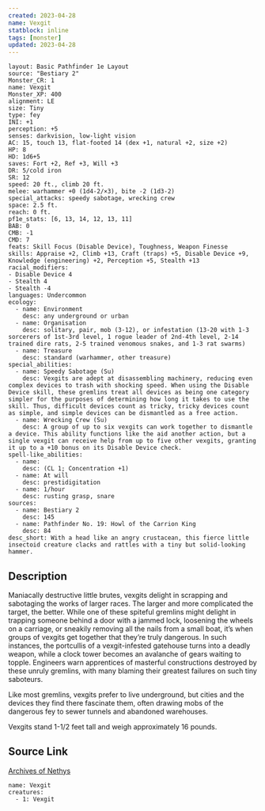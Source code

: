 ```yaml
---
created: 2023-04-28
name: Vexgit
statblock: inline
tags: [monster]
updated: 2023-04-28
---
```

```statblock
layout: Basic Pathfinder 1e Layout
source: "Bestiary 2"
Monster_CR: 1
name: Vexgit
Monster_XP: 400
alignment: LE
size: Tiny
type: fey
INI: +1
perception: +5
senses: darkvision, low-light vision
AC: 15, touch 13, flat-footed 14 (dex +1, natural +2, size +2)
HP: 8
HD: 1d6+5
saves: Fort +2, Ref +3, Will +3
DR: 5/cold iron
SR: 12
speed: 20 ft., climb 20 ft.
melee: warhammer +0 (1d4-2/×3), bite -2 (1d3-2)
special_attacks: speedy sabotage, wrecking crew
space: 2.5 ft.
reach: 0 ft.
pf1e_stats: [6, 13, 14, 12, 13, 11]
BAB: 0
CMB: -1
CMD: 7
feats: Skill Focus (Disable Device), Toughness, Weapon Finesse
skills: Appraise +2, Climb +13, Craft (traps) +5, Disable Device +9, Knowledge (engineering) +2, Perception +5, Stealth +13
racial_modifiers:
- Disable Device 4
- Stealth 4
- Stealth -4
languages: Undercommon
ecology:
  - name: Environment
    desc: any underground or urban
  - name: Organisation
    desc: solitary, pair, mob (3-12), or infestation (13-20 with 1-3 sorcerers of 1st-3rd level, 1 rogue leader of 2nd-4th level, 2-14 trained dire rats, 2-5 trained venomous snakes, and 1-3 rat swarms)
  - name: Treasure
    desc: standard (warhammer, other treasure)
special_abilities:
  - name: Speedy Sabotage (Su)
    desc: Vexgits are adept at disassembling machinery, reducing even complex devices to trash with shocking speed. When using the Disable Device skill, these gremlins treat all devices as being one category simpler for the purposes of determining how long it takes to use the skill. Thus, difficult devices count as tricky, tricky devices count as simple, and simple devices can be dismantled as a free action.
  - name: Wrecking Crew (Su)
    desc: A group of up to six vexgits can work together to dismantle a device. This ability functions like the aid another action, but a single vexgit can receive help from up to five other vexgits, granting it up to a +10 bonus on its Disable Device check.
spell-like_abilities:
  - name:
    desc: (CL 1; Concentration +1)
  - name: At will
    desc: prestidigitation
  - name: 1/hour
    desc: rusting grasp, snare
sources:
  - name: Bestiary 2
    desc: 145
  - name: Pathfinder No. 19: Howl of the Carrion King
    desc: 84
desc_short: With a head like an angry crustacean, this fierce little insectoid creature clacks and rattles with a tiny but solid-looking hammer.
```
## Description
Maniacally destructive little brutes, vexgits delight in scrapping and sabotaging the works of larger races. The larger and more complicated the target, the better. While one of these spiteful gremlins might delight in trapping someone behind a door with a jammed lock, loosening the wheels on a carriage, or sneakily removing all the nails from a small boat, it’s when groups of vexgits get together that they’re truly dangerous. In such instances, the portcullis of a vexgit-infested gatehouse turns into a deadly weapon, while a clock tower becomes an avalanche of gears waiting to topple. Engineers warn apprentices of masterful constructions destroyed by these unruly gremlins, with many blaming their greatest failures on such tiny saboteurs.

Like most gremlins, vexgits prefer to live underground, but cities and the devices they find there fascinate them, often drawing mobs of the dangerous fey to sewer tunnels and abandoned warehouses.

Vexgits stand 1-1/2 feet tall and weigh approximately 16 pounds.
## Source Link
[Archives of Nethys](https://aonprd.com/MonsterDisplay.aspx?ItemName=Vexgit)
```encounter-table
name: Vexgit
creatures:
  - 1: Vexgit
```
